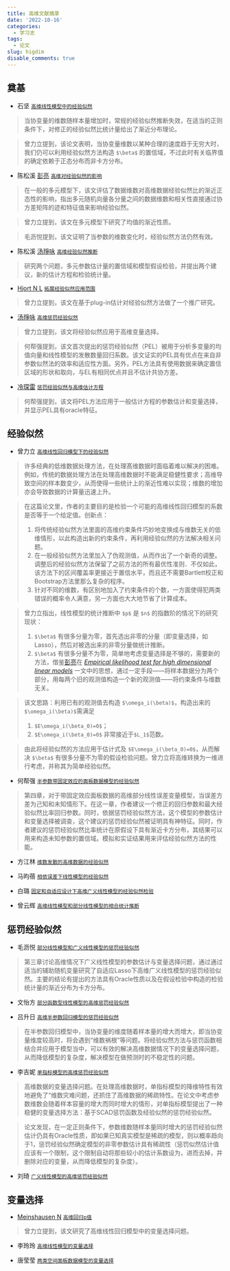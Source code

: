 ```yaml
---
title: 高维文献摘录
date: '2022-10-16'
categories:
  - 学习志
tags:
  - 论文
slug: higdim
disable_comments: true
---
```


<!-- 
- [``](/papers/HigDimen/4.caj)
> 
-->

## 奠基
- 石坚  [`高维线性模型中的经验似然`](/papers/HigDimen/2.pdf)
> 当协变量的维数随样本量增加时，常规的经验似然推断失效，在适当的正则条件下，对修正的经验似然比统计量给出了渐近分布理论。 

> 曾力立提到，该论文表明，当协变量维数以某种合理的速度趋于无穷大时，我们仍可以利用经验似然方法构造 `$\beta$` 的置信域，不过此时有关临界值的确定依赖于正态分布而非卡方分布。

- 陈松溪 [彭亮](https://xueshu.zidianzhan.net/citations?user=b3XlCawAAAAJ&hl=zh-CN&oi=sra) [`高维对经验似然的影响`](/papers/HigDimen/3.pdf)
> 在一般的多元模型下，该文评估了数据维数对高维数据经验似然比的渐近正态性的影响，指出多元随机向量各分量之间的数据维数和相关性直接通过协方差矩阵的迹和特征值来影响经验似然。

> 曾力立提到，该文在多元模型下研究了均值的渐近性质。

> 毛沥悦提到，该文证明了当参数的维数变化时，经验似然方法仍然有效。

- 陈松溪 [汤琤咏](https://xs2.zidianzhan.net/citations?user=lZUH1lcAAAAJ&hl=zh-CN&oi=sra) [`高维经验似然推断`](/papers/HigDimen/3-1.pdf)
> 研究两个问题，多元参数估计量的置信域和模型假设检验，并提出两个建议，新的估计方程和检验统计量。

- [Hjort N L](https://xueshu.zidianzhan.net/citations?user=pGvWCH4AAAAJ&hl=zh-CN&oi=sra) [`拓展经验似然应用范围`](/papers/HigDimen/1-1.pdf)

> 曾力立提到，该文在基于plug-in估计对经验似然方法做了一个推广研究。

- [汤琤咏](https://xs2.zidianzhan.net/citations?user=lZUH1lcAAAAJ&hl=zh-CN&oi=sra) [`高维惩罚经验似然`](/papers/HigDimen/5.pdf)

> 曾力立提到，该文将经验似然应用于高维变量选择。

> 何帮强提到，该文首次提出的惩罚经验似然（PEL）被用于分析多变量的均值向量和线性模型的发散数量回归系数。该文证实的PEL具有优点在来自非参数似然法的效率和适应性方面。另外，PEL方法具有使用数据来确定置信区域的形状和取向，与EL有相同优点并且不估计共协方差。

- [冷琛雷](https://xs2.zidianzhan.net/citations?user=rsT2stMAAAAJ&hl=zh-CN&oi=sra) [`惩罚经验似然与高维估计方程`](/papers/HigDimen/8.pdf)

> 何帮强提到，该文将PEL方法应用于一般估计方程的参数估计和变量选择，并显示PEL具有oracle特征。


## 经验似然

- 曾力立 [`高维线性回归模型下的经验似然`](/papers/HigDimen/4.caj)
> 许多经典的低维数据处理方法，在处理髙维数据时面临着难以解决的困难。例如，传统的数据处理方法在处理高维数据时不能满足稳健性要求；高维导致空间的样本数变少，从而使得一些统计上的渐近性难以实现；维数的增加亦会导致数据的计算量迅速上升。

> 在这篇论文里，作者的主要目的是检验一个可能的高维线性回归模型的系数是否等于一个给定值。创新点：
> 1. 将传统经验似然方法里面的高维约束条件巧妙地变换成与维数无关的低维情形，以此构造出新的约束条件，再利用经验似然的方法解决相关问题。
> 2. 在一般经验似然方法里加入了伪观测值，从而作出了一个新奇的调整。调整后的经验似然方法保留了之前方法的所有最优性准则．不仅如此，该方法下的区间覆盖率更接近于置信水平，而且还不需要Bartlett校正和Bootstrap方法里那么复杂的程序。
> 3. 针对不同的维数，有区别地加入了约束条件的个数，一方面使得犯两类错误的概率令人满意，另一方面也大大地节省了计算成本。

> 曾力立指出，线性模型的统计推断中 `$p$` 是 `$n$` 的指数阶的情况下的研究现状：
> 1. `$\beta$` 有很多分量为零，首先选出非零的分量（即变量选择，如Lasso），然后对被选出来的非零分量做统计推断。
> 2. `$\beta$` 有很多分量不为零，简单地考虑变量选择是不够的，需要新的方法，借鉴[彭亮](https://xueshu.zidianzhan.net/citations?user=b3XlCawAAAAJ&hl=zh-CN&oi=sra)在 [_Empirical likelihood test for high dimensional linear models_](/papers/HigDimen/7.pdf) 一文中的思想，通过一定手段——将样本数据分为两个部分，用每两个旧的观测值构造一个新的观测值——将约束条件与维数无关。

> 该文思路：利用已有的观测值去构造 `$\omega_i(\beta)$`，构造出来的 `$\omega_i(\beta)$`需满足
> 1. `$E\omega_i(\beta_0)=0$`；
> 2. `$E\omega_i(\beta_0)=0$` 非常接近于`$L_1$`范数。 

> 由此将经验似然的方法应用于估计式及 `$E\omega_i(\beta_0)=0$`，从而解决 `$\beta$` 有很多分量不为零的假设检验问题。曾力立将高维转换为一维进行考虑，并称其为简单经验似然。

- 何帮强 [`半参数带固定效应的面板数据模型的经验似然`](/papers/HigDimen/5.caj)
> 第四章，对于带固定效应面板数据的高维部分线性误差变量模型，当误差方差为己知和未知情形下。在这一章，作者建议一个修正的回归参数和最大经验似然比率回归参数。同时，依据惩罚经验似然方法，这个模型的参数估计和变量选择被调查，这个建议的惩罚经验似然被证明具有神特征。同时，作者建议的惩罚经验似然比率统计在原假设下具有渐近卡方分布，其结果可以用来构造未知参数的置信域。模拟和实证结果用来评估经验似然方法的性能。

- 方江林 [`维数发散的高维数据的经验似然`](/papers/HigDimen/11.caj)
> 

- 马昀蓓 [`相依误差下线性模型的经验似然`](/papers/HigDimen/12.caj)
> 

- 白璐 [`固定和自适应设计下高维广义线性模型的经验似然检验`](/papers/HigDimen/4.pdf)
> 

- 曾云辉 [`高维线性模型和部分线性模型的相合统计推断`](/papers/HigDimen/7.caj)
> 



## 惩罚经验似然

- 毛沥悦 [`部分线性模型和广义线性模型的惩罚经验似然`](/papers/HigDimen/2.caj)
> 第三章讨论高维情况下广义线性模型的参数估计与变量选择问题，通过通过适当的辅助随机变量研究了自适应Lasso下高维广义线性模型的惩罚经验似然。主要的结论有提出的方法具有Oracle性质以及在假设检验中构造的检验统计量的渐近分布为卡方分布。

- 文怡方 [`部分函数型线性模型的高维惩罚经验似然`](/papers/HigDimen/9.caj)
> 

- 吕升日 [`高维半参数回归模型的惩罚经验似然`](/papers/HigDimen/1.caj)  
> 在半参数回归模型中，当协变量的维度随着样本量的增大而增大，即当协变量维度较高时，将会遇到“维数祸根”等问题。将经验似然方法与惩罚函数相结合并应用于模型当中，可以有效的解决高维数据情况下的变量选择问题，从而降低模型的复杂度，解决模型在做预测时的不稳定性的问题。


- 李吉妮 [`单指标模型的高维惩罚经验似然`](/papers/HigDimen/3.caj)
> 高维数据的变量选择问题。在处理高维数据时，单指标模型的降维特性有效地避免了“维数灾难问题，还抓住了高维数据的稀疏特性。在论文中考虑参数维数会随着样本容量的增大而同时增大的情形，对单指标模型提出了一种稳健的变量选择方法：基于SCAD惩罚函数及经验似然的惩罚经验似然。

> 论文发现，在一定正则条件下，参数维数随样本量同时增大的惩罚经验似然估计仍具有Oracle性质，即如果已知真实模型是稀疏的模型，则以概率趋向于1，惩罚经验似然确定模型的非零参数估计具有稀疏性（惩罚似然估计值应该有一个限制，这个限制自动将那些较小的估计系数设为，进而去掉，并删除对应的变量，从而降低模型的复杂度）。

- 刘琦 [`广义线性模型的高维惩罚经验似然`](/papers/HigDimen/8.caj)
> 





## 变量选择


- [Meinshausen N](https://xs2.zidianzhan.net/citations?user=sdw9roIAAAAJ&hl=zh-CN&oi=sra) [`高维回归p值`](/papers/HigDimen/6.pdf)

> 曾力立提到，该文研究了高维线性回归模型中的变量选择问题。

- 李玲玲 [`高维线性模型的变量选择`](/papers/HigDimen/6.caj)
> 

- 唐莹莹 [`两类空间面板数据模型的变量选择`](/papers/HigDimen/10.caj)
> 












